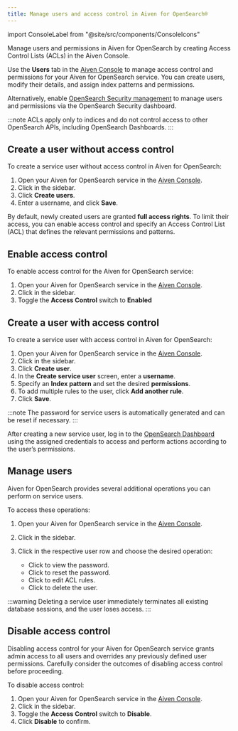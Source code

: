 ```yaml
---
title: Manage users and access control in Aiven for OpenSearch®
---
```

import ConsoleLabel from "@site/src/components/ConsoleIcons"

Manage users and permissions in Aiven for OpenSearch by creating Access Control Lists (ACLs) in the Aiven Console.


Use the **Users** tab in the [Aiven Console](https://console.aiven.io) to manage access
control and permissions for your Aiven for OpenSearch service. You can create users,
modify their details, and assign index patterns and permissions.

Alternatively, enable
[OpenSearch Security management](/docs/products/opensearch/howto/enable-opensearch-security)
to manage users and permissions via the OpenSearch Security dashboard.

:::note
ACLs apply only to indices and do not control access to other OpenSearch APIs,
including OpenSearch Dashboards.
:::

## Create a user without access control

To create a service user without access control in Aiven for OpenSearch:

1. Open your Aiven for OpenSearch service in the [Aiven Console](https://console.aiven.io).
1. Click <ConsoleLabel name="serviceusers"/> in the sidebar.
1. Click **Create users**.
1. Enter a username, and click **Save**.

By default, newly created users are granted **full access rights**.
To limit their access, you can enable access control
and specify an Access Control List (ACL) that defines the relevant permissions
and patterns.

## Enable access control

To enable access control for the Aiven for OpenSearch service:

1. Open your Aiven for OpenSearch service in the [Aiven Console](https://console.aiven.io).
1. Click <ConsoleLabel name="serviceusers"/> in the sidebar.
1. Toggle the **Access Control** switch to **Enabled**

## Create a user with access control

To create a service user with access control in Aiven for OpenSearch:

1. Open your Aiven for OpenSearch service in the [Aiven Console](https://console.aiven.io).
1. Click <ConsoleLabel name="serviceusers"/> in the sidebar.
1. Click **Create user**.
1. In the **Create service user** screen, enter a **username**.
1. Specify an **Index pattern** and set the desired **permissions**.
1. To add multiple rules to the user, click **Add another rule**.
1. Click **Save**.

:::note
The password for service users is automatically generated and can be
reset if necessary.
:::

After creating a new service user, log in to the
[OpenSearch Dashboard](/docs/products/opensearch/dashboards) using the assigned
credentials to access and perform actions according to the user’s permissions.

## Manage users

Aiven for OpenSearch provides several additional operations you can perform on
service users.

To access these operations:

1. Open your Aiven for OpenSearch service in the [Aiven Console](https://console.aiven.io).
1. Click <ConsoleLabel name="serviceusers"/> in the sidebar.
1. Click <ConsoleLabel name="actions"/> in the respective user row and
   choose the desired operation:

   - Click <ConsoleLabel name="show password"/> to view the password.
   - Click <ConsoleLabel name="reset password"/> to reset the password.
   - Click <ConsoleLabel name="editaclrules"/> to edit ACL rules.
   - Click <ConsoleLabel name="delete user"/> to delete the user.

:::warning
Deleting a service user immediately terminates all existing database sessions,
and the user loses access.
:::

## Disable access control

Disabling access control for your Aiven for OpenSearch service grants admin access to
all users and overrides any previously defined user
permissions. Carefully consider the outcomes of disabling access control
before proceeding.

To disable access control:

1. Open your Aiven for OpenSearch service in the [Aiven Console](https://console.aiven.io).
1. Click <ConsoleLabel name="serviceusers"/> in the sidebar.
1. Toggle the **Access Control** switch to **Disable**.
1. Click **Disable** to confirm.
